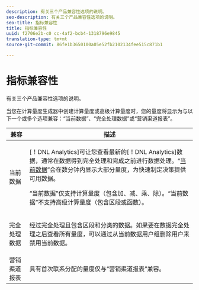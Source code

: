 ```yaml
---
description: 有关三个产品兼容性选项的说明。
seo-description: 有关三个产品兼容性选项的说明。
seo-title: 指标兼容性
title: 指标兼容性
uuid: f2706e2b-c0 cc-4af2-bcb4-1318796e9845
translation-type: tm+mt
source-git-commit: 86fe1b3650100a05e52fb2102134fee515c871b1

---
```



# 指标兼容性

有关三个产品兼容性选项的说明。

当您在计算量度生成器中创建计算量度或高级计算量度时，您的量度将显示为与以下一个或多个选项兼容：“当前数据”、“完全处理数据”或“营销渠道报表”。

<table id="table_DF7F6D55467B4B76AC34026465D44F7A"> 
 <thead> 
  <tr> 
   <th colname="col1" class="entry"> 兼容 </th> 
   <th colname="col2" class="entry"> 描述 </th> 
  </tr>
 </thead>
 <tbody> 
  <tr> 
   <td colname="col1"> 当前数据 </td> 
   <td colname="col2"> <p>[！DNL Analytics]可让您查看最新的[！DNL Analytics]数据，通常在数据得到完全处理和完成之前进行数据处理。“<a href="https://marketing.adobe.com/resources/help/en_US/reference/data_latency.html" format="https" scope="external">当前数据</a>”会在数分钟内显示大部分量度，为快速制定决策提供可用数据。 </p> <p>“当前数据”仅支持计算量度（包含加、减、乘、除）。“当前数据”不支持高级计算量度（包含区段或函数）。 </p> </td> 
  </tr> 
  <tr> 
   <td colname="col1"> 完全处理数据 </td> 
   <td colname="col2"> <p>经过完全处理且包含区段和分类的数据。如果要在数据完全处理之后查看所有量度，可以通过从当前数据用户组删除用户来禁用当前数据。 </p> </td> 
  </tr> 
  <tr> 
   <td colname="col1"> 营销渠道报表 </td> 
   <td colname="col2"> <p>具有首次联系分配的量度仅与“营销渠道报表”兼容。 </p> </td> 
  </tr> 
 </tbody> 
</table>

